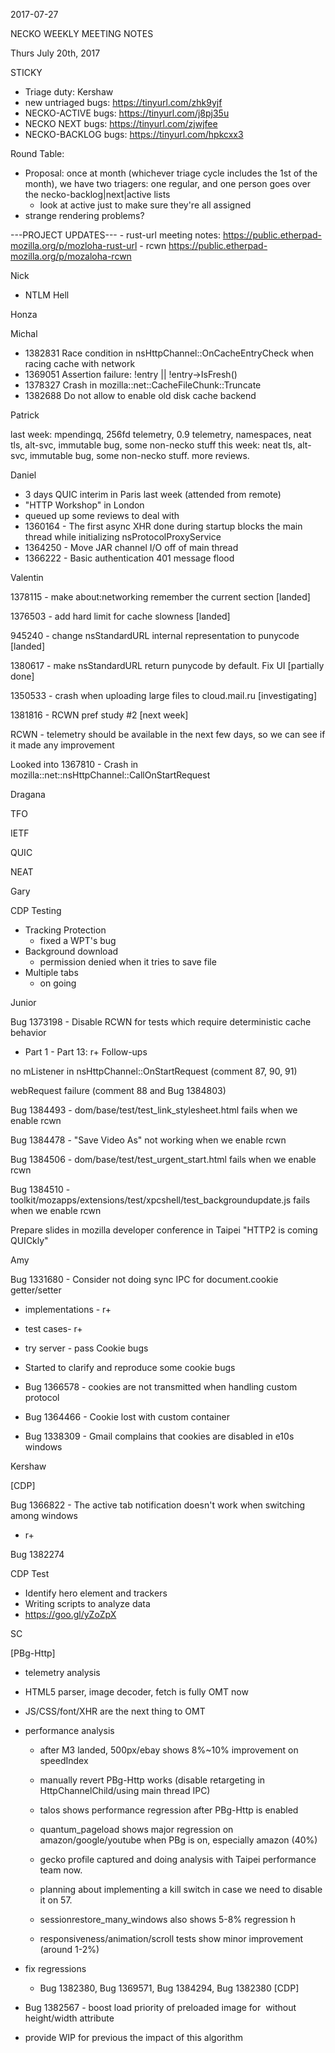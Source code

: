 2017-07-27

NECKO WEEKLY MEETING NOTES

Thurs July 20th, 2017

STICKY

- Triage duty: Kershaw
-  new untriaged bugs: https://tinyurl.com/zhk9yjf
- NECKO-ACTIVE bugs: https://tinyurl.com/j8pj35u
- NECKO NEXT bugs: https://tinyurl.com/zjwjfee
- NECKO-BACKLOG bugs:  https://tinyurl.com/hpkcxx3

Round Table:

- Proposal: once at month (whichever triage cycle includes the 1st of the month), we have two triagers: one regular, and one person goes over the necko-backlog|next|active lists
   - look at active just to make sure they're all assigned
- strange rendering problems?

---PROJECT UPDATES---
    - rust-url meeting notes: https://public.etherpad-mozilla.org/p/mozloha-rust-url
    - rcwn https://public.etherpad-mozilla.org/p/mozaloha-rcwn

Nick

- NTLM Hell

Honza

Michal

 - 1382831 Race condition in nsHttpChannel::OnCacheEntryCheck when racing cache with network
 - 1369051 Assertion failure: !entry || !entry->IsFresh()
 - 1378327 Crash in mozilla::net::CacheFileChunk::Truncate
 - 1382688 Do not allow to enable old disk cache backend

Patrick

  last week: mpendingq, 256fd telemetry, 0.9 telemetry, namespaces, neat tls, alt-svc, immutable bug, some non-necko stuff
  this week: neat tls, alt-svc, immutable bug, some non-necko stuff. more reviews.

Daniel

  - 3 days QUIC interim in Paris last week (attended from remote)
  - "HTTP Workshop" in London
  - queued up some reviews to deal with
  - 1360164 - The first async XHR done during startup blocks the main thread while initializing nsProtocolProxyService
  - 1364250 - Move JAR channel I/O off of main thread
  - 1366222  - Basic authentication 401 message flood

Valentin

1378115 - make about:networking remember the current section [landed]

1376503 - add hard limit for cache slowness [landed]

945240 - change nsStandardURL internal representation to punycode [landed]

1380617 - make nsStandardURL return punycode by default. Fix UI [partially done]

1350533 - crash when uploading large files to cloud.mail.ru [investigating]

1381816 - RCWN pref study #2 [next week]

RCWN - telemetry should be available in the next few days, so we can see if it made any improvement

Looked into 1367810 - Crash in mozilla::net::nsHttpChannel::CallOnStartRequest

Dragana

TFO

IETF

QUIC

NEAT

Gary

CDP Testing

- Tracking Protection
  - fixed a WPT's bug
- Background download
  - permission denied when it tries to save file
- Multiple tabs
  - on going

Junior

Bug 1373198 - Disable RCWN for tests which require deterministic cache behavior

 - Part 1 - Part 13: r+
Follow-ups

no mListener in nsHttpChannel::OnStartRequest (comment 87, 90, 91)

webRequest failure (comment 88 and Bug 1384803)

Bug 1384493 - dom/base/test/test_link_stylesheet.html fails when we enable rcwn

Bug 1384478 - "Save Video As" not working when we enable rcwn

Bug 1384506 - dom/base/test/test_urgent_start.html fails when we enable rcwn

Bug 1384510 - toolkit/mozapps/extensions/test/xpcshell/test_backgroundupdate.js fails when we enable rcwn

Prepare slides in mozilla developer conference in Taipei "HTTP2 is coming QUICkly"

Amy

Bug 1331680 - Consider not doing sync IPC for document.cookie getter/setter

* implementations - r+
* test cases- r+
* try server - pass
Cookie bugs

* Started to clarify and reproduce some cookie bugs
* Bug 1366578 - cookies are not transmitted when handling custom protocol
* Bug 1364466 - Cookie lost with custom container
* Bug 1338309 - Gmail complains that cookies are disabled in e10s windows

Kershaw

[CDP]

Bug 1366822 - The active tab notification doesn't work when switching among windows

 - r+

 Bug 1382274

CDP Test

 - Identify hero element and trackers
 - Writing scripts to analyze data
 - https://goo.gl/yZoZpX

SC

[PBg-Http]

 - telemetry analysis
  - HTML5 parser, image decoder, fetch is fully OMT now
  - JS/CSS/font/XHR are the next thing to OMT
 - performance analysis
   - after M3 landed, 500px/ebay shows 8%~10% improvement on speedIndex
   - manually revert PBg-Http works (disable retargeting in HttpChannelChild/using main thread IPC)
    - talos shows performance regression after PBg-Http is enabled
     - quantum_pageload shows major regression on amazon/google/youtube when PBg is on, especially amazon (40%)
      - gecko profile captured and doing analysis with Taipei performance team now.
      - planning about implementing a kill switch in case we need to disable it on 57.
     - sessionrestore_many_windows also shows 5-8% regression
h

     - responsiveness/animation/scroll tests show minor improvement (around 1-2%)
 - fix regressions
   - Bug 1382380, Bug 1369571, Bug 1384294, Bug 1382380
[CDP]

 - Bug 1382567 - boost load priority of preloaded image for <img> without height/width attribute
  - provide WIP for previous the impact of this algorithm
